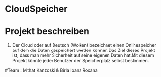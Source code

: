 # CloudSpeicher
# Projekt beschreiben
1. Der Cloud oder auf Deutsch (Wolken) bezeichnet einen Onlinespeicher auf dem die Daten gespeichert werden können.Das Ziel dieses Projekt ist, dass man mehr Sicherheit auf seine eigenen Daten hat.Mit diesem Projekt könnte jeder Benutzer den Speicherplatz selbst bestimmen. 


#Team :
Mithat Kanzoski & Birla Ioana Roxana 
